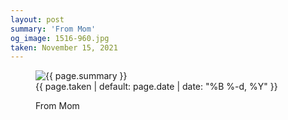 ```yaml
---
layout: post
summary: 'From Mom'
og_image: 1516-960.jpg
taken: November 15, 2021
---
```


<figure class="post" data-src="{{ site.assets_url }}/{{ page.og_image }}">
<img alt="{{ page.summary }}" sizes="(min-width: 700px) 50vw, calc(100vw - 2rem)" src="{{ site.assets_url }}/1516-480.jpg" srcset="{{ site.assets_url }}/1516-240.jpg 240w, {{ site.assets_url }}/1516-480.jpg 480w, {{ site.assets_url }}/1516-720.jpg 720w, {{ site.assets_url }}/1516-960.jpg 960w"/>
<figcaption>
<time>{{ page.taken | default: page.date | date: "%B %-d, %Y" }}</time>
<p>From Mom</p>
</figcaption>
</figure>
